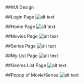 ###UI Design

##Login Page
![alt text](https://i.postimg.cc/52zv10MB/login-page.jpg)


##Home Page
![alt text](https://i.postimg.cc/DzKGzT2t/Home-page.jpg)


##Movies Page
![alt text](https://i.postimg.cc/ZK231NXY/movies-page.jpg)


##Series Page
![alt text](https://i.postimg.cc/QMkT9yCV/Series-page.jpg)


##My List Page
![alt text](https://i.postimg.cc/sDv76m60/My-List-page.jpg)


##Genres List Page
![alt text](https://i.postimg.cc/HnP5W8x2/Genres-Page.jpg)


##Popup of Movie/Series
![alt text](https://i.postimg.cc/RCPwLyRH/Open-Movie-page.jpg)
